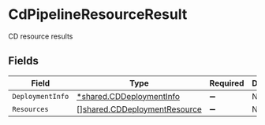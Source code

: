 # CdPipelineResourceResult

CD resource results


## Fields

| Field                                                                               | Type                                                                                | Required                                                                            | Description                                                                         |
| ----------------------------------------------------------------------------------- | ----------------------------------------------------------------------------------- | ----------------------------------------------------------------------------------- | ----------------------------------------------------------------------------------- |
| `DeploymentInfo`                                                                    | [*shared.CDDeploymentInfo](../../../pkg/models/shared/cddeploymentinfo.md)          | :heavy_minus_sign:                                                                  | N/A                                                                                 |
| `Resources`                                                                         | [][shared.CDDeploymentResource](../../../pkg/models/shared/cddeploymentresource.md) | :heavy_minus_sign:                                                                  | N/A                                                                                 |